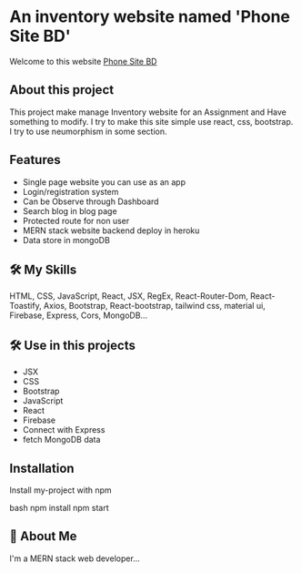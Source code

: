 # An inventory website named 'Phone Site BD'

Welcome to this website [Phone Site BD](https://phone-site-bd.netlify.app/)

## About this project

This project make manage Inventory website for an Assignment and Have something to modify. I try to make this site simple use react, css, bootstrap. I try to use neumorphism in some section.

## Features

- Single page website you can use as an app
- Login/registration system
- Can be Observe through Dashboard
- Search blog in blog page
- Protected route for non user
- MERN stack website backend deploy in heroku
- Data store in mongoDB


## 🛠 My Skills
HTML, CSS, JavaScript, React, JSX, RegEx, React-Router-Dom, React-Toastify, Axios, Bootstrap, React-bootstrap, tailwind css, material ui, Firebase, Express, Cors, MongoDB...

## 🛠 Use in this projects
- JSX
- CSS
- Bootstrap
- JavaScript
- React
- Firebase
- Connect with Express
- fetch MongoDB data


## Installation

Install my-project with npm

bash
  npm install
  npm start

    
## 🚀 About Me
I'm a MERN stack web developer...


